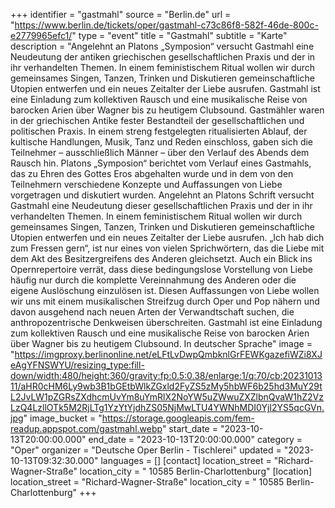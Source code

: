 +++
identifier = "gastmahl"
source = "Berlin.de"
url = "https://www.berlin.de/tickets/oper/gastmahl-c73c86f8-582f-46de-800c-e2779965efc1/"
type = "event"
title = "Gastmahl"
subtitle = "Karte"
description = "Angelehnt an Platons „Symposion“ versucht Gastmahl eine Neudeutung der antiken griechischen gesellschaftlichen Praxis und der in ihr verhandelten Themen.
In einem feministischem Ritual wollen wir durch gemeinsames Singen, Tanzen, Trinken und Diskutieren gemeinschaftliche Utopien entwerfen und ein neues Zeitalter der Liebe ausrufen. Gastmahl ist eine Einladung zum kollektiven Rausch und eine musikalische Reise von barocken Arien über Wagner bis zu heutigem Clubsound.
Gastmähler waren in der griechischen Antike fester Bestandteil der gesellschaftlichen und politischen Praxis. In einem streng festgelegten ritualisierten Ablauf, der kultische Handlungen, Musik, Tanz und Reden einschloss, gaben sich die Teilnehmer – ausschließlich Männer – über den Verlauf des Abends dem Rausch hin. Platons „Symposion“ berichtet vom Verlauf eines Gastmahls, das zu Ehren des Gottes Eros abgehalten wurde und in dem von den Teilnehmern verschiedene Konzepte und Auffassungen von Liebe vorgetragen und diskutiert wurden.
Angelehnt an Platons Schrift versucht Gastmahl eine Neudeutung dieser gesellschaftlichen Praxis und der in ihr verhandelten Themen. In einem feministischem Ritual wollen wir durch gemeinsames Singen, Tanzen, Trinken und Diskutieren gemeinschaftliche Utopien entwerfen und ein neues Zeitalter der Liebe ausrufen.
„Ich hab dich zum Fressen gern“, ist nur eines von vielen Sprichwörtern, das die Liebe mit dem Akt des Besitzergreifens des Anderen gleichsetzt. Auch ein Blick ins Opernrepertoire verrät, dass diese bedingungslose Vorstellung von Liebe häufig nur durch die komplette Vereinnahmung des Anderen oder die eigene Auslöschung einzulösen ist. Diesen Auffassungen von Liebe wollen wir uns mit einem musikalischen Streifzug durch Oper und Pop nähern und davon ausgehend nach neuen Arten der Verwandtschaft suchen, die anthropozentrische Denkweisen überschreiten. Gastmahl ist eine Einladung zum kollektiven Rausch und eine musikalische Reise von barocken Arien über Wagner bis zu heutigem Clubsound.
In deutscher Sprache"
image = "https://imgproxy.berlinonline.net/eLFtLvDwpQmbknlGrFEWKgazefiWZi8XJeAgYFNSWYU/resizing_type:fill-down/width:480/height:360/gravity:fp:0.5:0.38/enlarge:1/q:70/cb:2023101311/aHR0cHM6Ly9wb3B1bGEtbWlkZGxld2FyZS5zMy5hbWF6b25hd3MuY29tL2JvLW1pZGRsZXdhcmUvYm8uYmRlX2NoYW5uZWwuZXZlbnQvaW1hZ2VzLzQ4LzllOTk5M2RjLTg1YzYtYjdhZS05NjMwLTU4YWNhMDI0YjI2YS5qcGVn.jpg"
image_bucket = "https://storage.googleapis.com/fem-readup.appspot.com/gastmahl.webp"
start_date = "2023-10-13T20:00:00.000"
end_date = "2023-10-13T20:00:00.000"
category = "Oper"
organizer = "Deutsche Oper Berlin - Tischlerei"
updated = "2023-10-13T09:32:30.000"
languages = []
[contact]
location_street = "Richard-Wagner-Straße"
location_city = " 10585 Berlin-Charlottenburg"
[location]
location_street = "Richard-Wagner-Straße"
location_city = " 10585 Berlin-Charlottenburg"
+++